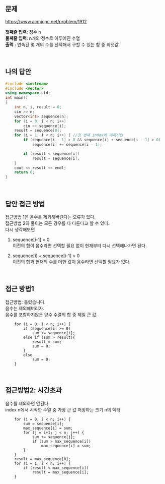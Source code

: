 ## 문제
https://www.acmicpc.net/problem/1912

**첫째줄 입력**: 정수 n  
**둘째줄 입력**: n개의 정수로 이루어진 수열  
**출력** : 연속된 몇 개의 수를 선택해서 구할 수 있는 합 중 최댓값  

<br>

## 나의 답안
```c++
#include <iostream>
#include <vector>
using namespace std;
int main()
{
	int n, i, result = 0;
	cin >> n;
	vector<int> sequence(n);
	for (i = 0; i < n; i++)
		cin >> sequence[i];
	result = sequence[0];
	for (i = 1; i < n; i++) { //첫 번째 index에 대해서만
		if (sequence[i - 1] > 0 && sequence[i] + sequence[i - 1] > 0)
			sequence[i] += sequence[i - 1];

		if (result < sequence[i])
			result = sequence[i];
	}
	cout << result << endl;
	return 0;
}
```

<br>

## 답안 접근 방법
접근방법 1은 음수를 제외해버린다는 오류가 있다.  
접근방법 2의 풀이는 모든 경우를 다 다룬다고 할 수 있다.  
다시 생각해보면  
1. sequence[i-1] > 0  
  이전의 합이 음수라면 선택할 필요 없이 현재부터 다시 선택해나가면 된다. 

2. sequence[i] + sequence[i-1] > 0  
  이전의 합과 현재의 수를 더한 값이 음수라면 선택할 필요가 없다. 

<br>

## 접근 방법1
접근방법: 틀렸습니다.  
음수는 제외해버리자.  
음수를 포함하지않은 양수 수열의 합 중 제일 큰 값.  
```
	for (i = 0; i < n; i++) {
		if (sequence[i] >= 0)
			sum += sequence[i];
		else if (sum > result){
			result = sum;
			sum = 0;
		}
		else
			sum = 0;
	}
```

<br>

## 접근방법2: 시간초과
음수를 제외하면 안된다.  
index n에서 시작한 수열 중 가장 큰 값 저장하는 크기 n의 벡터  
```
	for (i = 0; i < n; i++) {
		sum = sequence[i];
		max_sequence[i] = sum;
		for (j = i+1; j < n; j++) {
			sum += sequence[j];
			if (sum > max_sequence[i])
				max_sequence[i] = sum;
		}
	}
	result = max_sequence[0];
	for (i = 1; i < n; i++) {
		if (result < max_sequence[i])
			result = max_sequence[i];
	}
```
